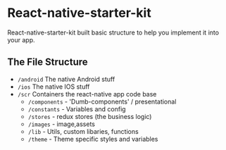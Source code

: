 # React-native-starter-kit
React-native-starter-kit built basic structure to help you implement it into your app.

## The File Structure
- `/android` The native Android stuff
- `/ios` The native IOS stuff
- `/scr` Containers the react-native app code base
    - `/components` - 'Dumb-components' / presentational
    - `/constants` - Variables and config
    - `/stores` - redux stores (the business logic)
    - `/images` - image,assets
    - `/lib` - Utils, custom libaries, functions
    - `/theme` - Theme specific styles and variables
